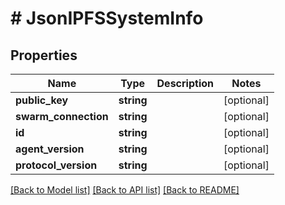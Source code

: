 # # JsonIPFSSystemInfo

## Properties

Name | Type | Description | Notes
------------ | ------------- | ------------- | -------------
**public_key** | **string** |  | [optional]
**swarm_connection** | **string** |  | [optional]
**id** | **string** |  | [optional]
**agent_version** | **string** |  | [optional]
**protocol_version** | **string** |  | [optional]

[[Back to Model list]](../../README.md#models) [[Back to API list]](../../README.md#endpoints) [[Back to README]](../../README.md)

